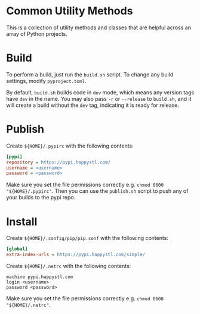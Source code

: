 # Common Utility Methods

This is a collection of utility methods and classes that are helpful across an array of Python projects.

# Build

To perform a build, just run the `build.sh` script. To change any build settings, modify `pyproject.toml`.

By default, `build.sh` builds code in `dev` mode, which means any version tags have `dev` in the name. You may also pass `-r` or `--release` to `build.sh`, and it will create a build without the `dev` tag, indicating it is ready for release.

# Publish

Create `${HOME}/.pypirc` with the following contents:

```ini
[pypi]
repository = https://pypi.happystl.com/
username = <username>
password = <password>
```

Make sure you set the file permissions correctly e.g. `chmod 0600 "${HOME}/.pypirc"`. Then you can use the `publish.sh` script to push any of your builds to the pypi repo.

# Install

Create `${HOME}/.config/pip/pip.conf` with the following contents:

```ini
[global]
extra-index-urls = https://pypi.happystl.com/simple/
```

Create `${HOME}/.netrc` with the following contents:

    machine pypi.happystl.com
    login <username>
    password <password>

Make sure you set the file permissions correctly e.g. `chmod 0600 "${HOME}/.netrc"`.
